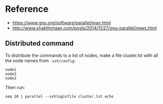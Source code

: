 # Reference

* https://www.gnu.org/software/parallel/man.html
* http://www.shakthimaan.com/posts/2014/11/27/gnu-parallel/news.html

## Distributed command

To distribute the commands to a list of nodes, make a file cluster.lst with all the node names from `.ssh/config`:

```
node1
node2
node3
```

Then run:

`seq 10 | parallel --sshloginfile cluster.lst echo`
